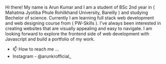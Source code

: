 Hi there! My name is Arun Kumar and I am a student of BSc  2nd year in ( Mahatma Jyotiba Phule Rohilkhand University, Bareilly ) and studying  Bechelor  of science. Currently I am learning full stack web development and web designing course from ( PW-Skills ). I've always been interested in creating websites that are visually appealing and easy to navigate. I am looking forward to explore the frontend side of web development with Javascript and build a portfolio of my work.

- 📫 How to reach me ...
- Instagram - @arunkrofficial_



